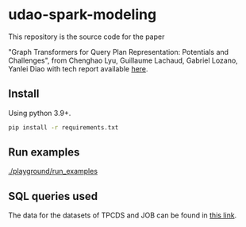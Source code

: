 # udao-spark-modeling

This repository is the source code for the paper

"Graph Transformers for Query Plan Representation: Potentials and Challenges", from Chenghao Lyu, Guillaume Lachaud, Gabriel Lozano, Yanlei Diao with tech report available [here][1].

## Install

Using python 3.9+.

```bash
pip install -r requirements.txt
```

## Run examples

[./playground/run_examples][2]

## SQL queries used
The data for the datasets of TPCDS and JOB can be found in [this link](https://www.dropbox.com/scl/fi/8dywzrc7rz77tvveh47yv/queries_ch7.tar.gz?rlkey=8ga5icgu8gksc0opfrdm8nrak&st=qa2tngof&dl=0).


[1]: https://www.lix.polytechnique.fr/~lachaud/tr/vldb_tech_report.pdf
[2]: ./playground/run_examples
